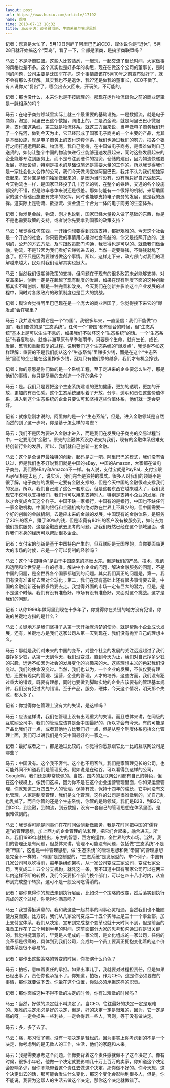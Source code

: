 ```yaml
---
layout: post
url: https://www.huxiu.com/article/17192
name: 虎嗅
time: 2013-07-13 18:32
title: 马云专访：谈金融创新、生态系统与管理思想
---
```

记者：您真是太忙了，5月10日刚辞了阿里巴巴的CEO，媒体说你是“退休”，5月28日就开始搞这个“菜鸟”，看了一下，全部是浙商，是搞浙商联盟吗？

马云：不是浙商联盟。这些人比较熟悉，一起玩，一起交流了很长时间，大家做事的风格也差不多。这个其实也是好多年的构思，现在在做这个公司的董事长，是时间的问题，公司主要是沈国军在抓。这个事情应该在5月10号之前宣布就好了，就不会有那么多误解。其实我也不是退休，我??还是做我的董事长，CEO不做了。有人说你又“复出”了，哪会出去又回来，开玩笑，不可能的。

记者：那也没什么，本来你也是不按牌理的。那现在运作物流跟你之前的商业逻辑是一脉相承的吗？

马云：在电子商务领域里实际上就三个最重要的基础设施，一是数据流，就是电子商务，淘宝、阿里巴巴这个数据，网络上的，二是资金流，就是阿里巴巴小微服务、支付宝这条线，第三就是物流体系。就这三方面来说，当年做电子商务我们开了一个先河，做到今天为止，它已经形成了国家电子商务的一个主要的产品，尤其是基础设施，就是电子商务上的支付这套体系，我们也通过我们的努力，把各个银行之间打通运用起来。物流呢，我自己觉得，在中国做电子商务，是很难做到自己送货的，如何让整个中国的物流快递行业能够迅速发展起来，同时这些发展起来的企业能够专注到服务上，而不是专注到硬件的投资，仓储的建设，因为物流快递要发展，基础设施，特别是技术的基础设施还是需要大量的工作的。所以我觉得我们是一家社会化大合作的公司，我们今天做淘宝做阿里巴巴，我并不认为我们想独家做起来，支付宝是我们独家做起来的，是因为当时没有，没有就只好自己做起来。今天物流也一样，是国家已经投了几十万亿的钱，在整个的铁路，交通的各个设施都投的不错，但是效率总体来说还是很差。那如何能有一个很好的机制，来帮助国家的这个基础设施更有效率的发挥，同时也能够支持电子商务的发展，这是我的选择。这实际上是物流、数据流、资金流三个合为一体的电子商务的生态体系。

记者：你涉足金融，物流，刚才也说到，国家已经大量投入做了基础的东西，你是不是也需要政策的支持，或者说你先要拿到国家的政策支持？

马云：我觉得任何东西，一开始你想要得到政策支持，都挺艰难的。今天这个社会是一个开放的社会，你只要做的事情用心是对社会有益的，你又是按照开放的，透明的，公开的方式方法，及时跟政策部门沟通，我觉得也是可以的。就像我们做金融，物流，不是??因为我们看好它赚钱进去的，当然一定要赚钱，不赚钱就乱了套了。但不只是因为要赚钱做这个事情。所以，这样走下来，政府部门对我们的理解越来越大，民众对我们理解其实也挺大。

马云：当然我们很期待政策的支持，但问题在于现有的很多政策未必能够支持，对变革来讲，创新一定是在超越了现有制度的发展，如果在现有制度下面的这种创新那其实不叫创新，那是一种完善和改良。今天我们在创新并影响这个产业发展的过程中，同时对各级政府的政策制度也是巨大的挑战。

记者：舆论会觉得阿里巴巴现在是一个庞大的商业帝国了，你觉得接下来它的“爆发点”会在哪里？

马云：我并没有觉得它是一个“帝国”。我很多年来，一直坚信：我们不能做“帝国”，我们要做的是“生态系统”。任何一个“帝国”都有倒台的时候，但“生态系统”基本上是可以生生不息的，如果我们不破坏这个“生态系统”的话。一个“生态系统”有春夏秋冬，就像非洲草原有旱季和雨季，只要是个生命，就有生长、成长、发展、繁育和重新恢复的过程。说到我们这个生态系统的“爆发点”，我觉得不如这样理解：重要的不是我们能从这个“生态系统”里赚多少钱，而是在这个“生态系统”里面的企业能在这里挣多少钱，因为只有他们挣的越多，我们才有机会挣钱。

记者：你的意思是你们做的是一个系统工程，至于走进来的企业要怎么生存，那是他们的事情，你只是尽量的去创造一个好的条件？

马云：是。我们只是要把这个生态系统建设的更加健康，更加的透明，更加的开放，更加的有责任感。这个生态系统里附着了开放，分享，透明和责任这些价值体系，进入到这个生态系统的企业只要认可和坚持这些价值体系，他们就一定会更好。

记者：就像您刚才说的，阿里做的是一个“生态系统”，但是，进入金融领域是自然而然的到了这一步吗，你是基于怎么样的考虑？

马云：我们不是因为要进入金融才进入，而是我们在发展电子商务的交易过程当中，一定要用到“金融”。原先的金融体系没办法支持我们，现有的金融体系很难支持创新行业的发展，所以，我们就自己创新一套金融。

马云：这个是全世界最独特的创新，起码是之一吧。阿里巴巴的模式，我们没有否认过，但是我们也不好说我们就是中国的eBay，中国的Amazon，大家都在做电子商务，我们跟eBay和Amazon不一样。有人说，支付宝就是PayPal，支付宝跟PayPal相差太远了，说实话，我们完全是独特的模式。很多人对我们的领域不是很了解，电子商务的发展一定要有金融支撑的，但是今天中国的金融很难支撑我们的发展，所以，我们自己建了这么一套东西，但是这套东西它越来越大了，我们发现它不仅可以支持我们，我们也可以用来支持别人，特别是支持小企业的发展，所以才会变成今天这个样子。中国不缺一家银行，中国有的是银行，中国也不缺任何一家金融机构，中国的银行和金融机构的绝对数在世界上不算少的，但中国需要一个好的创新的金融机制，去适应未来的金融的发展。中国现有的金融体系，是服务了20％的客户，赚了80％的钱，但是毕竟有80％的客户没有被服务到，如何去为他们提供服务，这是金融应该去思考的问题。那我们既然已经在这个领域里面，也许我们本身的经历可以帮助很多企业。

记者：支付宝的创新是基于中国特色产生的，但互联网是无国界的，当你要面临更大的市场的时候，它是一个可以复制的经验吗？

马云：这个“中国特色”是由于中国原来的基础太差。但是我们的产品、技术、规范和透明和全世界是一样的标准。解决中小企业的问题，解决金融服务的问题，不是中国的问题，是全世界各个国家都碰到的问题。其实我们真正的问题是，第一，我们有没有准备好去面对全球化；第二，我们在现有基础上还有很多事情要去做，中国的金融创新还有很多路要去走。我觉得外面的市场一定有巨大的潜力，但是，是不是这个时候，我们有没有准备好，市场有没有准备好，来面对这个挑战。这才是我们的问题。

记者：从你1999年做阿里到现在十多年了，你觉得你在关键的地方没有犯错，你说的关键地方指的是什么？

马云：关键地方是我们坚持了从第一天开始就清楚的使命，就是帮助小企业成长发展，还有，关键地方是我们这家公司从第一天到现在，我们没有抛弃自己的理想主义。

马云：那就是我们对未来的中国的变革，对整个社会的发展的关注远远超过了我们要挣多少钱，从第一天到今天，我们没变过。直到今天为止，我们对自己挣多少钱的兴趣，远远不如因为社会的发展变化的兴趣来的大。这些理想主义的色彩我们没变过。我们的使命没变过。当然，我们也认为，一个企业的发展，不仅仅要有理想，还要有现实的管理、运营，企业的管理，人才的培养，这些方面，我们没有犯过重大的错误。既要有理想，同时也要做到脚踏实地的企业应该要有的管理基本规律，我们没有犯过大的错误。至于产品，服务，硬体，今天这个情况，明天那个失败，都太多了。

记者：你觉得你在管理上没有大的失误，是这样吗？

马云：应该这样讲，我们在管理上没有出现重大的失误。而且总体来讲，在同级的互联网公司中，我们的管理应该算是全中国最好的，所以才会有今天。有的可能是产品比我们好一点，或者其他地方比我们好一点，但是从整个制度体系包括文化管理上面，我们可以讲我们是今天中国最好的一家之一。

记者：最好或者之一，都是通过比较的，你觉得你愿意跟它比一比的互联网公司是哪些？

马云：中国没有。这个我不客气。这个也不用客气。我们是家管理见长的公司，也可能外间不知道我们是管理见长。假如说是在硅谷，可以看得到这样的公司，Google啊，我们还是非常钦佩的。当然，国内的互联网公司都有自己的特色，但在这个规模上，像我们这样，因为你不是在这个企业运营管理里面，你如果运营管理，你就知道二万四五千人的管理，保持有效，保持十四年的成长，它中间没有文化管理，人家是制度管理，我们是文化管理，这样的公司是很难做到的，光自己乱也乱掉了。而且你管的还是个生态系统，你管的是跨领域，我们是B2B，到B2C，到C2C，到金融，到物流，到云数据，没有一套自己的管理思想在体系里面，是很难做到的。

马云：我觉得可能是同事们在花时间做创新做服务，我是花时间把中国的“儒释道”的管理思想，加上西方的企业管理的法和理，把它们合起来，融合进去。所以，我们1999年就提出，东方的智慧，西方的运作，全世界的大市场。当然，我们的管理还是有问题，但总体来讲，管理不可能没有问题，包括做“生态系统”不是做“帝国”，这也是一种管理思想。做“生态系统”的管理思想和做“帝国”的管理思想是完全不一样的，“帝国”是控制型的，“生态系统”是发展型的。举个例子，中国有几家公司可以吃得消，每年换组织架构，从一家公司变成三家公司，变成七家公司，再变成二十五个分支机构，就凭这一条，我不知道中国有哪家公司可以在两三年内这样不断的转换，我们今天要拆个部门换个部门，可以在四十八小时内，从宣布到完成整个转换，这可不是一般公司吃得消的。

记者：那你觉得你的想法走到执行层面，比如说一个策略的改变，然后落实到执行完成的这个过程，你觉得你满意吗？

马云：我觉得挺满意的。我和我这些一起共事的同事心灵相通，当然我们也不能随便为变而变。比方说，我们从几家公司变成二十五个实际上是三十一个事业部，加上支付宝体系，我们从决定、宣布到完成整个变革也就十天时间不到，但是前面的准备工作花了三个月到半年的时间，这前面部分大家的思考和沟通过程是很关键的。我觉得挺满意的，毕竟是人组成的一家公司，是文化组成的一家公司，任何的变革都是很痛的，具体到到我们公司，变成每一个员工要真正拥抱变化着的这个价值体系是很不容易的。

记者：那作出这些策略的转变的时候，你扮演什么角色？

马云：拍板，意味着责任的承担。如果出事儿了，我就要对过程担责任，但是如果已经出事了，责任你也承担不了。你知道，拍板，作为CEO，这是你必须要做的事情，那你就要做下去。你坐在这个位置，你就必须承担这样的职责。

记者：那你面临这种不得不做的决定的时候，你有过难做的时候吗？

马云：当然，好做的决定就不叫决定了。当CEO，往往最好的决定一定是艰难的。艰难的决定未必是好的决定，但是，好的决定一定是艰难的，因为，它一定是痛的呀。一定会损失一些利益，一定会得罪一些人，否则，等于没有做决定。

马云：多，多了去了。

马云：痛，那习惯了嘛。没有一项决定是轻松的。因为事实上你考虑到的不是一个决定，你考虑到的是无数人的工作，生活，他们的家庭和未来。

马云：我是需要思考这个问题。但你要背着这个责任感就做不了这个决定了。像有时候，很多小年轻，他做一个决定就要影响几十万上百万的卖家，你知道这个决定会影响多少，但你不能带着这个责任去做这个决定，那你做不好的。你今天想，这个决定出去的话，那可能会发生什么变化，那这个变化会影响到很多人，但是，你不能说，我要为这帮人的生活去做这个决定，那你这个决定就做错了。

